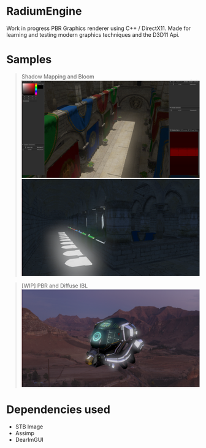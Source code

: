 # RadiumEngine

Work in progress PBR Graphics renderer using C++ / DirectX11.
Made for learning and testing modern graphics techniques and the D3D11 Api.

# Samples

>Shadow Mapping and Bloom
![](Assets/Screenshots/RadiumEngine-Bloom1.png)
![](Assets/Screenshots/RadiumEngine-Bloom2.png)

> [WIP] PBR and Diffuse IBL
![](Assets/Screenshots/RadiumEngine-DiffuseIBLTest.png)

# Dependencies used
* STB Image
* Assimp
* DearImGUI

